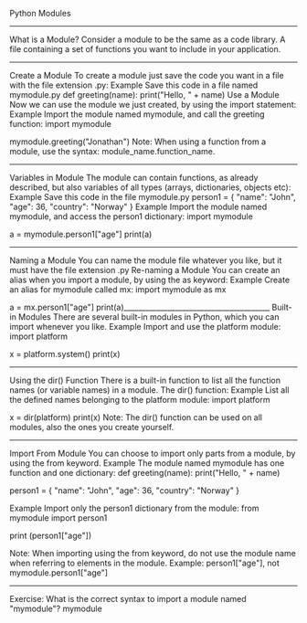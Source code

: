 Python Modules
________________________________________
What is a Module?
Consider a module to be the same as a code library.
A file containing a set of functions you want to include in your application.
________________________________________
Create a Module
To create a module just save the code you want in a file with the file extension .py:
Example
Save this code in a file named mymodule.py
def greeting(name):
  print("Hello, " + name)
Use a Module
Now we can use the module we just created, by using the import statement:
Example
Import the module named mymodule, and call the greeting function:
import mymodule

mymodule.greeting("Jonathan")
Note: When using a function from a module, use the syntax: module_name.function_name.
________________________________________
Variables in Module
The module can contain functions, as already described, but also variables of all types (arrays, dictionaries, objects etc):
Example
Save this code in the file mymodule.py
person1 = {
  "name": "John",
  "age": 36,
  "country": "Norway"
}
Example
Import the module named mymodule, and access the person1 dictionary:
import mymodule

a = mymodule.person1["age"]
print(a)
________________________________________
Naming a Module
You can name the module file whatever you like, but it must have the file extension .py
Re-naming a Module
You can create an alias when you import a module, by using the as keyword:
Example
Create an alias for mymodule called mx:
import mymodule as mx

a = mx.person1["age"]
print(a)________________________________________
Built-in Modules
There are several built-in modules in Python, which you can import whenever you like.
Example
Import and use the platform module:
import platform

x = platform.system()
print(x)
________________________________________
Using the dir() Function
There is a built-in function to list all the function names (or variable names) in a module. The dir() function:
Example
List all the defined names belonging to the platform module:
import platform

x = dir(platform)
print(x)
Note: The dir() function can be used on all modules, also the ones you create yourself.
________________________________________
Import From Module
You can choose to import only parts from a module, by using the from keyword.
Example
The module named mymodule has one function and one dictionary:
def greeting(name):
  print("Hello, " + name)

person1 = {
  "name": "John",
  "age": 36,
  "country": "Norway"
}

Example
Import only the person1 dictionary from the module:
from mymodule import person1

print (person1["age"])

Note: When importing using the from keyword, do not use the module name when referring to elements in the module. Example: person1["age"], not mymodule.person1["age"]
________________________________________

Exercise:
What is the correct syntax to import a module named "mymodule"?
  mymodule 

